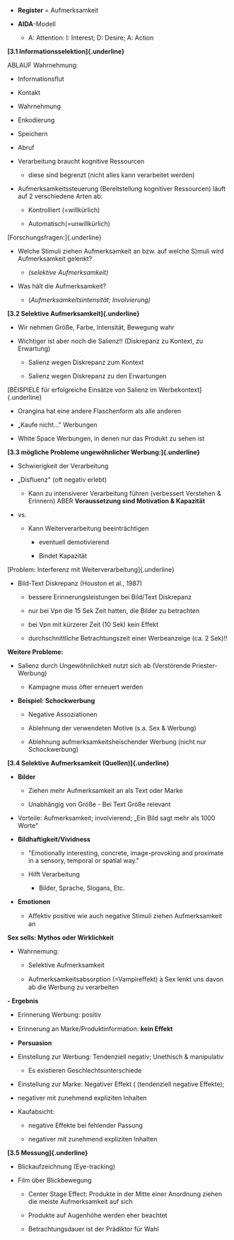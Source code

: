 -   **Register** = Aufmerksamkeit

-   **AIDA**-Modell

    -   A: Attention: I: Interest; D: Desire; A: Action

**[3.1 Informationsselektion]{.underline}**

ABLAUF Wahrnehmung:

-   Informationsflut

-   Kontakt

-   Wahrnehmung

-   Enkodierung

-   Speichern

-   Abruf

-   Verarbeitung braucht kognitive Ressourcen

    -   diese sind begrenzt (nicht alles kann verarbeitet werden)

-   Aufmerksamkeitssteuerung (Bereitstellung kognitiver Ressourcen)
    läuft auf 2 verschiedene Arten ab:

    -   Kontrolliert (=willkürlich)

    -   Automatisch(=unwillkürlich)

[Forschungsfragen:]{.underline}

-   Welche Stimuli ziehen Aufmerksamkeit an bzw. auf welche S)muli wird
    Aufmerksamkeit gelenkt?

    -   *(selektive Aufmerksamkeit)*

-   Was hält die Aufmerksamkeit?

    -   (*Aufmerksamkeitsintensität; Involvierung)*

**[3.2 Selektive Aufmerksamkeit]{.underline}**

-   Wir nehmen Größe, Farbe, Intensität, Bewegung wahr

-   Wichtiger ist aber noch die Salienz!! (Diskrepanz zu Kontext, zu
    Erwartung)

    -   Salienz wegen Diskrepanz zum Kontext

    -   Salienz wegen Diskrepanz zu den Erwartungen

[BEISPIELE für erfolgreiche Einsätze von Salienz im
Werbekontext]{.underline}

-   Orangina hat eine andere Flaschenform als alle anderen

-   „Kaufe nicht..." Werbungen

-   White Space Werbungen, in denen nur das Produkt zu sehen ist

**[3.3 mögliche Probleme ungewöhnlicher Werbung:]{.underline}**

-   Schwierigkeit der Verarbeitung

<!-- -->

-   „Disfluenz" (oft negativ erlebt)

    -   Kann zu intensiverer Verarbeitung führen (verbessert Verstehen &
        Erinnern) ABER **Voraussetzung sind Motivation & Kapazität**

-   vs.

    -   Kann Weiterverarbeitung beeinträchtigen

        -   eventuell demotivierend

        -   Bindet Kapazität

[Problem: Interferenz mit Weiterverarbeitung]{.underline}

-   Bild-Text Diskrepanz (Houston et al., 1987)

    -   bessere Erinnerungsleistungen bei Bild/Text Diskrepanz

    -   nur bei Vpn die 15 Sek Zeit hatten, die Bilder zu betrachten

    -   bei Vpn mit kürzerer Zeit (10 Sek) kein Effekt

    -   durchschnittliche Betrachtungszeit einer Werbeanzeige (ca. 2
        Sek)!!

**Weitere Probleme:**

-   Salienz durch Ungewöhnlichkeit nutzt sich ab (Verstörende
    Priester-Werbung)

    -   Kampagne muss öfter erneuert werden

<!-- -->

-   **Beispiel: Schockwerbung**

    -   Negative Assoziationen

    -   Ablehnung der verwendeten Motive (s.a. Sex & Werbung)

    -   Ablehnung aufmerksamkeitsheischender Werbung (nicht nur
        Schockwerbung)

**[3.4 Selektive Aufmerksamkeit (Quellen)]{.underline}**

-   **Bilder**

    -   Ziehen mehr Aufmerksamkeit an als Text oder Marke

    -   Unabhängig von Größe - Bei Text Größe relevant

<!-- -->

-   Vorteile: Aufmerksamkeit; involvierend; „Ein Bild sagt mehr als 1000
    Worte"

<!-- -->

-   **Bildhaftigkeit/Vividness**

    -   "Emotionally interesting, concrete, image-provoking and
        proximate in a sensory, temporal or spatial way."

    -   Hilft Verarbeitung

        -   Bilder, Sprache, Slogans, Etc.

-   **Emotionen**

    -   Aﬀektiv positive wie auch negative Stimuli ziehen Aufmerksamkeit
        an

**Sex sells: Mythos oder Wirklichkeit**

-   Wahrnemung:

    -   Selektive Aufmerksamkeit

    -   Aufmerksamkeitsabsorption (=Vampireﬀekt) à Sex lenkt uns davon
        ab die Werbung zu verarbeiten

**- Ergebnis**

-   Erinnerung Werbung: positiv

-   Erinnerung an Marke/Produktinformation: **kein Eﬀekt**

-   **Persuasion**

-   Einstellung zur Werbung: Tendenziell negativ; Unethisch &
    manipulativ

    -   Es existieren Geschlechtsunterschiede

-   Einstellung zur Marke: Negativer Effekt ( (tendenziell negative
    Effekte);

-   negativer mit zunehmend expliziten Inhalten

-   Kaufabsicht:

    -   negative Effekte bei fehlender Passung

    -   negativer mit zunehmend expliziten Inhalten

**[3.5 Messung]{.underline}**

-   Blickaufzeichnung (Eye-tracking)

-   Film über Blickbewegung

    -   Center Stage Effect: Produkte in der Mitte einer Anordnung
        ziehen die meiste Aufmerksamkeit auf sich

    -   Produkte auf Augenhöhe werden eher beachtet

    -   Betrachtungsdauer ist der Prädiktor für Wahl

